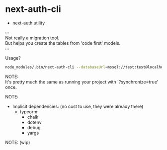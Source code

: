 # next-auth-cli

- next-auth utility

:::  
Not really a migration tool.  
But helps you create the tables from 'code first' models.  
:::

Usage?

```bash
node_modules/.bin/next-auth-cli --databaseUrl=mssql://test:test@localhost:1433/testdb --models=./models.js
```

NOTE:  
It's pretty much the same as running your project with '?synchronize=true' once.

NOTE:

- Implicit dependencies: (no cost to use, they were already there) 
  - typeorm:
    - chalk
    - dotenv
    - debug
    - yargs

NOTE: (wip)
